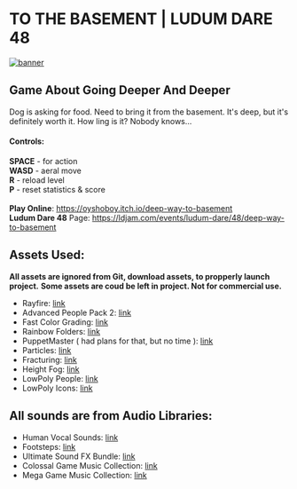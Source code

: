# TO THE BASEMENT | LUDUM DARE 48
<a href="https://oyshoboy.itch.io/deep-way-to-basement">![banner](https://i.imgur.com/bZmWCDr.png)</a>

## Game About Going Deeper And Deeper
Dog is asking for food. Need to bring it from the basement. It's deep, but it's definitely worth it. How ling is it? Nobody knows...

#### <b>Controls:</b><br>
<b>SPACE</b> - for action<br>
<b>WASD</b> - aeral move<br>
<b>R</b> - reload level<br>
<b>P</b> - reset statistics & score<br>
<br>
<b>Play Online</b>: https://oyshoboy.itch.io/deep-way-to-basement <br>
<b>Ludum Dare 48</b> Page: https://ldjam.com/events/ludum-dare/48/deep-way-to-basement <br>

## Assets Used:
<b>All assets are ignored from Git, download assets, to propperly launch project.</b>
<b>Some assets are coud be left in project. Not for commercial use.</b>
- Rayfire: [link](https://assetstore.unity.com/packages/tools/game-toolkits/rayfire-for-unity-148690)
- Advanced People Pack 2: [link](https://assetstore.unity.com/packages/3d/characters/humanoids/humans/advanced-people-pack-2-170756)
- Fast Color Grading: [link](https://assetstore.unity.com/packages/vfx/shaders/fullscreen-camera-effects/fast-color-grading-mobile-urp-vr-ar-lwrp-135153)
- Rainbow Folders: [link](https://assetstore.unity.com/packages/tools/utilities/rainbow-folders-2-143526)
- PuppetMaster ( had plans for that, but no time ): [link](https://assetstore.unity.com/packages/tools/physics/puppetmaster-48977)
- Particles: [link](https://assetstore.unity.com/packages/vfx/particles/polygon-arsenal-109286)
- Fracturing: [link](https://assetstore.unity.com/packages/tools/fracturing-destruction-9411)
- Height Fog: [link](https://assetstore.unity.com/packages/vfx/shaders/fullscreen-camera-effects/atmospheric-height-fog-optimized-fog-for-consoles-mobile-and-vr-143825)
- LowPoly People: [link](https://assetstore.unity.com/packages/3d/characters/humanoids/low-poly-animated-people-156748)
- LowPoly Icons: [link](https://assetstore.unity.com/packages/2d/gui/icons/low-poly-icon-pack-183824)

## All sounds are from Audio Libraries:
- Human Vocal Sounds: [link](https://assetstore.unity.com/packages/audio/sound-fx/voices/human-vocal-sounds-154462)
- Footsteps: [link](https://assetstore.unity.com/packages/audio/sound-fx/foley/footsteps-sound-pack-165660)
- Ultimate Sound FX Bundle: [link](https://assetstore.unity.com/packages/audio/sound-fx/ultimate-sound-fx-bundle-151756)
- Colossal Game Music Collection: [link](https://assetstore.unity.com/packages/audio/music/orchestral/colossal-game-music-collection-88190)
- Mega Game Music Collection: [link](https://assetstore.unity.com/packages/audio/music/orchestral/mega-game-music-collection-54687)
